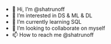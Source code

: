 - 👋 Hi, I’m @shatrunoff
- 👀 I’m interested in DS & ML & DL
- 🌱 I’m currently learning SQL
- 💞️ I’m looking to collaborate on myself
- 📫 How to reach me @shatrunoff

<!---
shatrunoff/shatrunoff is a ✨ special ✨ repository because its `README.md` (this file) appears on your GitHub profile.
You can click the Preview link to take a look at your changes.
--->
